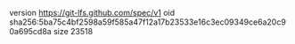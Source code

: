 version https://git-lfs.github.com/spec/v1
oid sha256:5ba75c4bf2598a59f585a47f12a17b23533e16c3ec09349ce6a20c90a695cd8a
size 23518
